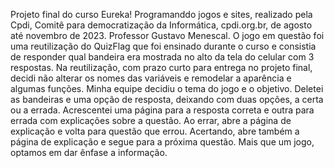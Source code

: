 Projeto final do curso Eureka! Programanddo jogos e sites, realizado pela Cpdi, Comitê para democratização da Informática, cpdi.org.br, de agosto até novembro de 2023. Professor Gustavo Menescal.
O jogo em questão foi uma reutilização do QuizFlag que foi ensinado durante o curso e consistia de responder qual bandeira era mostrada no alto da tela do celular com 3 respostas.
Na reutilização, com prazo curto para entrega no projeto final, decidi não alterar os nomes das variáveis e remodelar a aparência e algumas funções.
Minha equipe decidiu o tema do jogo e o objetivo. Deletei as bandeiras e uma opção de resposta, deixando com duas opções, a certa ou a errada.
Acrescentei uma página para a resposta correta e outra para errada com explicações sobre a questão. 
Ao errar, abre a página de explicação e volta para questão que errou. 
Acertando, abre também a página de explicação e segue para a próxima questão.
Mais que um jogo, optamos em dar ênfase a informação. 
